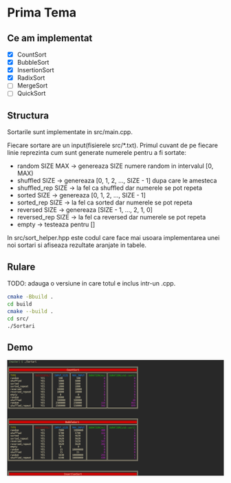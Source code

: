 # Prima Tema

## Ce am implementat
- [x] CountSort
- [x] BubbleSort
- [x] InsertionSort
- [x] RadixSort
- [ ] MergeSort
- [ ] QuickSort

## Structura

Sortarile sunt implementate in src/main.cpp.

Fiecare sortare are un input(fisierele src/\*.txt). Primul cuvant de pe fiecare
linie reprezinta cum sunt generate numerele pentru a fi sortate:
* random SIZE MAX -> genereaza SIZE numere random in intervalul [0, MAX)
* shuffled SIZE -> genereaza [0, 1, 2, ..., SIZE - 1] dupa care le amesteca
* shuffled\_rep SIZE -> la fel ca shuffled dar numerele se pot repeta
* sorted SIZE -> genereaza [0, 1, 2, ..., SIZE - 1]
* sorted\_rep SIZE -> la fel ca sorted dar numerele se pot repeta
* reversed SIZE -> genereaza [SIZE - 1, ..., 2, 1, 0]
* reversed\_rep SIZE -> la fel ca reversed dar numerele se pot repeta
* empty -> testeaza pentru []

In src/sort\_helper.hpp este codul care face mai usoara implementarea unei noi
sortari si afiseaza rezultate aranjate in tabele.

## Rulare

TODO: adauga o versiune in care totul e inclus intr-un .cpp.

```sh
cmake -Bbuild .
cd build
cmake --build .
cd src/
./Sortari
```

## Demo

![Could not load PNG :(](media/SortariOutput.png)
